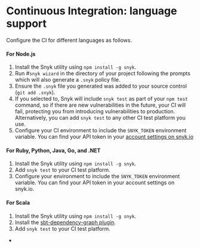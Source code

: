 # Continuous Integration: language support

Configure the CI for different languages as follows.

####  For Node.js

1. Install the Snyk utility using `npm install -g snyk`.
2. Run \#`snyk wizard` in the directory of your project following the prompts which will also generate a `.snyk` policy file.
3. Ensure the `.snyk` file you generated was added to your source control \(`git add .snyk`\).
4. If you selected to, Snyk will include `snyk test` as part of your `npm test` command, so if there are new vulnerabilities in the future, your CI will fail, protecting you from introducing vulnerabilities to production. Alternatively, you can add `snyk test` to any other CI test platform you use.
5. Configure your CI environment to include the `SNYK_TOKEN` environment variable. You can find your API token in your [account settings on snyk.io](https://app.snyk.io/account/)

####  For Ruby, Python, Java, Go, and .NET

1. Install the Snyk utility using `npm install -g snyk`.
2. Add `snyk test` to your CI test platform.
3. Configure your environment to include the `SNYK_TOKEN` environment variable. You can find your API token in your account settings on snyk.io.

####  For Scala

1. Install the Snyk utility using `npm install -g snyk`.
2. Install the [sbt-dependency-graph plugin](https://github.com/jrudolph/sbt-dependency-graph).
3. Add `snyk test` to your CI test platform.

* 
